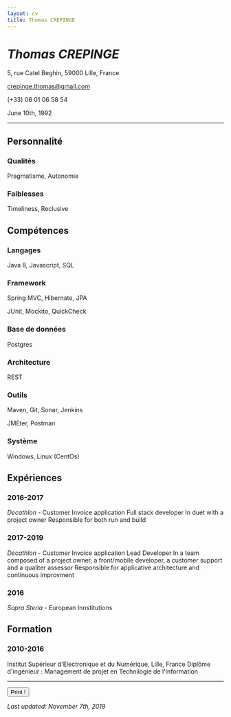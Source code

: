 ```yaml
---
layout: cv
title: Thomas CREPINGE
---
```

# *Thomas CREPINGE*

5, rue Catel Beghin, 59000 Lille, France

crepinge.thomas@gmail.com

(+33) 06 01 06 58 54

June 10th, 1992

---

## Personnalité

### Qualités
Pragmatisme, Autonomie

### Faiblesses
Timeliness, Reclusive

## Compétences

### Langages
Java 8, Javascript, SQL

### Framework
Spring MVC, Hibernate, JPA

JUnit, Mockito, QuickCheck

### Base de données
Postgres

### Architecture
REST

### Outils
Maven, Git, Sonar, Jenkins

JMEter, Postman

### Système
Windows, Linux (CentOs)

## Expériences

### 2016-2017
_Decathlon_ - Customer Invoice application
Full stack developer
In duet with a project owner
Responsible for both run and build

### 2017-2019
_Decathlon_ - Customer Invoice application
Lead Developer
In a team composed of a project owner, a front/mobile developer, a customer support and a qualiter assessor
Responsible for applicative architecture and continuous improvment

### 2016
_Sopra Steria_ - European Innstitutions

## Formation

### 2010-2016
Institut Supérieur d'Electronique et du Numérique, Lille, France
Diplôme d'ingénieur : Management de projet en Technilogie de l'Information

---

<button id="bt-print" onclick="window.print();">Print !</button>

*Last updated: November 7th, 2019*



